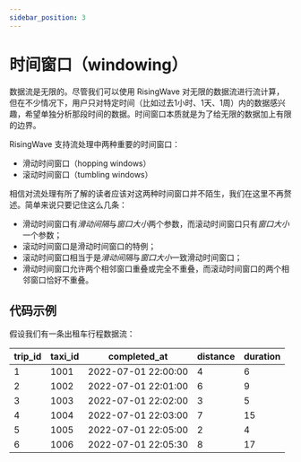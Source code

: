 ```yaml
---
sidebar_position: 3
---
```


# 时间窗口（windowing）

数据流是无限的。尽管我们可以使用 RisingWave 对无限的数据流进行流计算，但在不少情况下，用户只对特定时间（比如过去1小时、1天、1周）内的数据感兴趣，希望单独分析那段时间的数据。时间窗口本质就是为了给无限的数据加上有限的边界。

RisingWave 支持流处理中两种重要的时间窗口：
* 滑动时间窗口（hopping windows）
* 滚动时间窗口（tumbling windows）

相信对流处理有所了解的读者应该对这两种时间窗口并不陌生，我们在这里不再赘述。简单来说只要记住这么几条：

* 滑动时间窗口有*滑动间隔*与*窗口大小*两个参数，而滚动时间窗口只有*窗口大小*一个参数；
* 滚动时间窗口是滑动时间窗口的特例；
* 滚动时间窗口相当于是*滑动间隔*与*窗口大小*一致滑动时间窗口；
* 滑动时间窗口允许两个相邻窗口重叠或完全不重叠，而滚动时间窗口的两个相邻窗口恰好不重叠。



## 代码示例

假设我们有一条出租车行程数据流：

trip_id|  taxi_id	|completed_at	    |distance| duration
-------|-----------|-------------------|--------|---------
1      |   1001    |2022-07-01 22:00:00|4|6
2      |	1002    |2022-07-01 22:01:00|6|9
3      |	1003    |2022-07-01 22:02:00|3|5
4      |	1004    |2022-07-01 22:03:00|7|15
5      |	1005    |2022-07-01 22:05:00|2|4
6      |	1006    |2022-07-01 22:05:30|8|17
